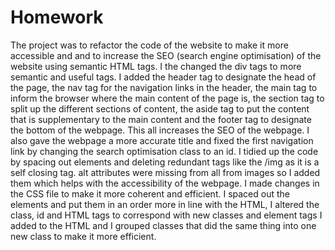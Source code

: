 # Homework
The project was to refactor the code of the website to make it more accessible and and to increase the SEO (search engine optimisation) of the website using semantic HTML tags.
I the changed the div tags to more semantic and useful tags. I added the header tag to designate the head of the page, the nav tag for the navigation links in the header, the main tag to inform the browser where the main content of the page is, the section tag to split up the different sections of content, the aside tag to put the content that is supplementary to the main content and the footer tag to designate the bottom of the webpage. This all increases the SEO of the webpage.
I also gave the webpage a more accurate title and fixed the first navigation link by changing the search optimisation class to an id.
I tidied up the code by spacing out elements and deleting redundant tags like the /img as it is a self closing tag.
alt attributes were missing from all from images so I added them which helps with the accessibility of the webpage.
I made changes in the CSS file to make it more coherent and efficient. I spaced out the elements and put them in an order more in line with the HTML, I altered the class, id and HTML tags to correspond with new classes and element tags I added to the HTML and I grouped classes that did the same thing into one new class to make it more efficient. 